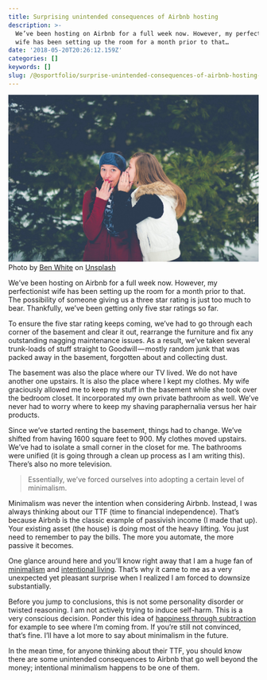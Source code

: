 ```yaml
---
title: Surprising unintended consequences of Airbnb hosting
description: >-
  We’ve been hosting on Airbnb for a full week now. However, my perfectionist
  wife has been setting up the room for a month prior to that…
date: '2018-05-20T20:26:12.159Z'
categories: []
keywords: []
slug: /@osportfolio/surprise-unintended-consequences-of-airbnb-hosting-53c7a6122982
---
```


![Photo by [Ben White](https://unsplash.com/photos/4Bs9kSDJsdc?utm_source=unsplash&utm_medium=referral&utm_content=creditCopyText) on [Unsplash](https://unsplash.com/search/photos/surprising?utm_source=unsplash&utm_medium=referral&utm_content=creditCopyText)](img/1__hjTzU5gNhaKeVt06qMQ1eg.jpeg)
Photo by [Ben White](https://unsplash.com/photos/4Bs9kSDJsdc?utm_source=unsplash&utm_medium=referral&utm_content=creditCopyText) on [Unsplash](https://unsplash.com/search/photos/surprising?utm_source=unsplash&utm_medium=referral&utm_content=creditCopyText)

We’ve been hosting on Airbnb for a full week now. However, my perfectionist wife has been setting up the room for a month prior to that. The possibility of someone giving us a three star rating is just too much to bear. Thankfully, we’ve been getting only five star ratings so far.

To ensure the five star rating keeps coming, we’ve had to go through each corner of the basement and clear it out, rearrange the furniture and fix any outstanding nagging maintenance issues. As a result, we’ve taken several trunk-loads of stuff straight to Goodwill — mostly random junk that was packed away in the basement, forgotten about and collecting dust.

The basement was also the place where our TV lived. We do not have another one upstairs. It is also the place where I kept my clothes. My wife graciously allowed me to keep my stuff in the basement while she took over the bedroom closet. It incorporated my own private bathroom as well. We’ve never had to worry where to keep my shaving paraphernalia versus her hair products.

Since we’ve started renting the basement, things had to change. We’ve shifted from having 1600 square feet to 900. My clothes moved upstairs. We’ve had to isolate a small corner in the closet for me. The bathrooms were unified (it is going through a clean up process as I am writing this). There’s also no more television.

> Essentially, we’ve forced ourselves into adopting a certain level of minimalism.

Minimalism was never the intention when considering Airbnb. Instead, I was always thinking about our TTF (time to financial independence). That’s because Airbnb is the classic example of passivish income (I made that up). Your existing asset (the house) is doing most of the heavy lifting. You just need to remember to pay the bills. The more you automate, the more passive it becomes.

One glance around here and you’ll know right away that I am a huge fan of [minimalism](https://medium.com/effai-me/minimalism-and-deprivation-1a3721e3abcf) and [intentional living](https://medium.com/effai-me/tagged/intentional-living). That’s why it came to me as a very unexpected yet pleasant surprise when I realized I am forced to downsize substantially.

Before you jump to conclusions, this is not some personality disorder or twisted reasoning. I am not actively trying to induce self-harm. This is a very conscious decision. Ponder this idea of [happiness through subtraction](https://www.madfientist.com/happiness-through-subtraction/) for example to see where I’m coming from. If you’re still not convinced, that’s fine. I’ll have a lot more to say about minimalism in the future.

In the mean time, for anyone thinking about their TTF, you should know there are some unintended consequences to Airbnb that go well beyond the money; intentional minimalism happens to be one of them.